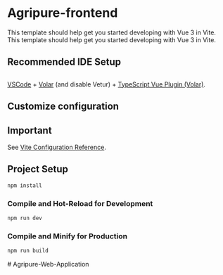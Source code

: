 # Agripure-frontend

This template should help get you started developing with Vue 3 in Vite.
This template should help get you started developing with Vue 3 in Vite.

## Recommended IDE Setup
## 
[VSCode](https://code.visualstudio.com/) + [Volar](https://marketplace.visualstudio.com/items?itemName=Vue.volar) (and disable Vetur) + [TypeScript Vue Plugin (Volar)](https://marketplace.visualstudio.com/items?itemName=Vue.vscode-typescript-vue-plugin).

## Customize configuration
## Important
See [Vite Configuration Reference](https://vitejs.dev/config/).

## Project Setup

```sh
npm install
```

### Compile and Hot-Reload for Development

```sh
npm run dev
```
### 

### 

### Compile and Minify for Production

```sh
npm run build
```
#   A g r i p u r e - W e b - A p p l i c a t i o n 
